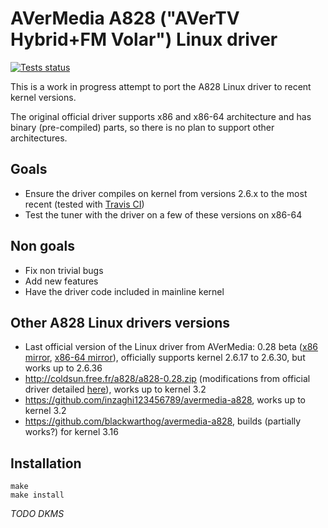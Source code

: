 AVerMedia A828 ("AVerTV Hybrid+FM Volar") Linux driver
======================================================

[![Tests status](https://img.shields.io/travis/desbma/AVerMedia_A828_Linux_driver/master.svg?label=tests&style=flat)](https://travis-ci.org/desbma/AVerMedia_A828_Linux_driver)

This is a work in progress attempt to port the A828 Linux driver to recent kernel versions.

The original official driver supports x86 and x86-64 architecture and has binary (pre-compiled) parts, so there is no plan to support other architectures.


## Goals

* Ensure the driver compiles on kernel from versions 2.6.x to the most recent (tested with [Travis CI](https://travis-ci.org/desbma/AVerMedia_A828_Linux_driver))
* Test the tuner with the driver on a few of these versions on x86-64


## Non goals

* Fix non trivial bugs
* Add new features
* Have the driver code included in mainline kernel


## Other A828 Linux drivers versions

* Last official version of the Linux driver from AVerMedia: 0.28 beta ([x86 mirror](https://www.dropbox.com/s/8dggc71dnr5qdrb/A828_Installer_x86_0.28-Beta_091125.zip?dl=0),  [x86-64 mirror](https://www.dropbox.com/s/lglgkypmxmftsp6/A828_Installer_x64_0.28-Beta_091125.zip?dl=0)), officially supports kernel 2.6.17 to 2.6.30, but works up to 2.6.36
* http://coldsun.free.fr/a828/a828-0.28.zip (modifications from official driver detailed [here](https://www.linuxtv.org/wiki/index.php/AVerMedia_A828#Modifications_to_bring)), works up to kernel 3.2
* https://github.com/inzaghi123456789/avermedia-a828, works up to kernel 3.2
* https://github.com/blackwarthog/avermedia-a828, builds (partially works?) for kernel 3.16


## Installation

    make
    make install

*TODO DKMS*
